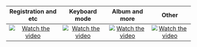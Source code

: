 Registration and etc     |  Keyboard mode    | Album and more | Other                                           
:-----------------------:|:-----------------:|:--------------:|:------:
[![Watch the video](https://disspaun.ru/static/1preview.png)](https://disspaun.ru/static/1test.mp4)|[![Watch the video](https://disspaun.ru/static/_2preview.png)](https://disspaun.ru/static/2test.mp4)|[![Watch the video](https://disspaun.ru/static/_3preview.png)](https://disspaun.ru/static/3test.mp4)|[![Watch the video](https://disspaun.ru/static/4preview.png)](https://disspaun.ru/static/4test.mp4)

